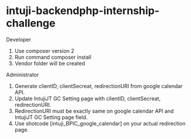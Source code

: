 # intuji-backendphp-internship-challenge

Developer
1) Use composer version 2 
2) Run command composer install
3) Vendor folder will be created

Administrator
1) Generate clientID, clientSecreat, redirectionURI from google calendar API.
2) Update IntujiJT GC Setting page with clientID, clientSecreat, redirectionURI.
3) RedirectionURI must be exactly same on google calendar API and IntujiJT GC Setting page field.
4) Use shotcode [intuji_BPIC_google_calendar] on your actual redirection page.